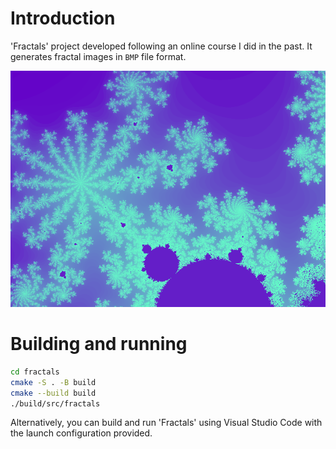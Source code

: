 # Introduction
'Fractals' project developed following an online course I did in the past. It generates fractal images in `BMP` file format.

[fractals-screenshot]: images/fractal.bmp

[![Fractals screenshot][fractals-screenshot]]()

# Building and running

```sh
cd fractals
cmake -S . -B build
cmake --build build
./build/src/fractals
```

Alternatively, you can build and run 'Fractals' using Visual Studio Code with the launch configuration provided.
